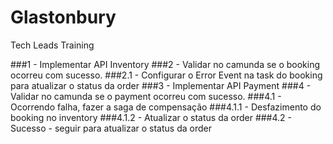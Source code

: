 # Glastonbury
Tech Leads Training

###1 - Implementar API Inventory
###2 - Validar no camunda se o booking ocorreu com sucesso. 
###2.1 - Configurar o Error Event na task do booking para atualizar o status da order
###3 - Implementar API Payment
###4 - Validar no camunda se o payment ocorreu com sucesso. 
###4.1 - Ocorrendo falha, fazer a saga de compensação
###4.1.1 - Desfazimento do booking no inventory
###4.1.2 - Atualizar o status da order
###4.2 - Sucesso - seguir para atualizar o status da order
